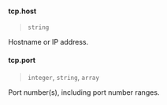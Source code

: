 #### tcp.host

> `string`

Hostname or IP address.

#### tcp.port

> `integer`, `string`, `array`

Port number(s), including port number ranges.
